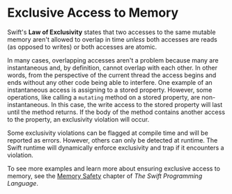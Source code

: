 # Exclusive Access to Memory

Swift's **Law of Exclusivity** states that two accesses to the same mutable memory aren't allowed to overlap in time _unless_ both accesses are reads (as opposed to writes) or both accesses are atomic.

In many cases, overlapping accesses aren't a problem because many are instantaneous and, by definition, cannot overlap with each other. In other words, from the perspective of the current thread the access begins and ends without any other code being able to interfere. One example of an instantaneous access is assigning to a stored property. However, some operations, like calling a `mutating` method on a stored property, are non-instantaneous. In this case, the write access to the stored property will last until the method returns. If the body of the method contains another access to the property, an exclusivity violation will occur.

Some exclusivity violations can be flagged at compile time and will be reported as errors. However, others can only be detected at runtime. The Swift runtime will dynamically enforce exclusivity and trap if it encounters a violation.

To see more examples and learn more about ensuring exclusive access to memory, see the [Memory Safety](https://docs.swift.org/swift-book/LanguageGuide/MemorySafety.html) chapter of _The Swift Programming Language_.